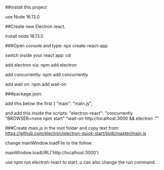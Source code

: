 ##install this project

use Node 16.13.0


##Create new Electron react.

install node 16.13.0

###Open console and type:
npx create-react-app <APPNAME>

switch inside your react app:
cd <APPNAME>

add electron via:
npm add electron

add concurrently:
npm add concurrently

add wait on:
npm add wait-on

###package.json:

add this below the first } 
"main": "main.js",

and add this inside the scripts:
"electron-react": "concurrently \"BROWSER=none npm start\" \"wait-on http://localhost:3000 && electron .\""

###Create main.js in the root folder and copy text from:
https://github.com/electron/electron-quick-start/blob/master/main.js

change mainWindow.loadFile to the follow:

mainWindow.loadURL('http://localhost:3000')

use npm run electron-react to start.
u can also change the run command.



